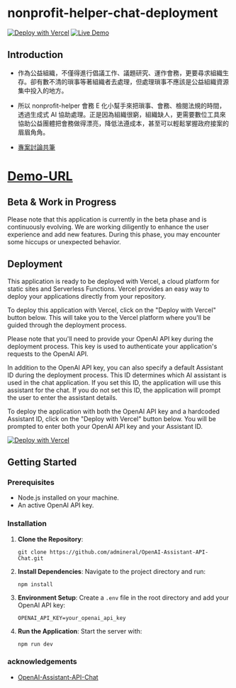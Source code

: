 

# nonprofit-helper-chat-deployment

[![Deploy with Vercel](https://vercel.com/button)](https://vercel.com/new/clone?repository-url=https%3A%2F%2Fgithub.com%2Fpaulpengtw%2Fnonprofit-helper-chat-deployment&env=OPENAI_API_KEY&envDescription=OpenAI%20API%20Key&envLink=https%3A%2F%2Fplatform.openai.com%2Faccount%2Fapi-keys&project-name=nonprofit-helper-chat-deployment&repository-name=nonprofit-helper-chat-deployment)
[![Live Demo](https://img.shields.io/badge/Live-Demo-green.svg)](https://nonprofit-helper-chat-deployment.vercel.app/)

## Introduction

- 作為公益組織，不僅得進行倡議工作、議題研究、運作會務，更要尋求組織生存。卻有數不清的瑣事等著組織者去處理，但處理瑣事不應該是公益組織資源集中投入的地方。

- 所以 nonprofit-helper 會務 E 化小幫手來把瑣事、會務、檢閱法規的時間，透過生成式 AI 協助處理。正是因為組織很窮，組織缺人，更需要數位工具來協助公益團體把會務做得漂亮，降低法遵成本，甚至可以輕鬆掌握政府接案的眉眉角角。

- [專案討論共筆](https://g0v.hackmd.io/@nonprofit-helper/nonprofit-helper-home)


# [Demo-URL](https://nonprofit-helper-chat-deployment.vercel.app)
<!-- <img src="Public/File_upload.gif" alt="nonprofit-helper-chat" width="600px"> -->

## Beta & Work in Progress

Please note that this application is currently in the beta phase and is continuously evolving. We are working diligently to enhance the user experience and add new features. During this phase, you may encounter some hiccups or unexpected behavior.

## Deployment

This application is ready to be deployed with Vercel, a cloud platform for static sites and Serverless Functions. Vercel provides an easy way to deploy your applications directly from your repository.

To deploy this application with Vercel, click on the "Deploy with Vercel" button below. This will take you to the Vercel platform where you'll be guided through the deployment process.

Please note that you'll need to provide your OpenAI API key during the deployment process. This key is used to authenticate your application's requests to the OpenAI API.

In addition to the OpenAI API key, you can also specify a default Assistant ID during the deployment process. This ID determines which AI assistant is used in the chat application. If you set this ID, the application will use this assistant for the chat. If you do not set this ID, the application will prompt the user to enter the assistant details.

To deploy the application with both the OpenAI API key and a hardcoded Assistant ID, click on the "Deploy with Vercel" button below. You will be prompted to enter both your OpenAI API key and your Assistant ID.

[![Deploy with Vercel](https://vercel.com/button)](https://vercel.com/new/clone?repository-url=https%3A%2F%2Fgithub.com%2Fpaulpengtw%2Fnonprofit-helper-chat-deployment&env=OPENAI_API_KEY&envDescription=OpenAI%20API%20Key&envLink=https%3A%2F%2Fplatform.openai.com%2Faccount%2Fapi-keys&project-name=nonprofit-helper-chat-deployment&repository-name=nonprofit-helper-chat-deployment)


## Getting Started

### Prerequisites
- Node.js installed on your machine.
- An active OpenAI API key.

### Installation
1. **Clone the Repository**:
   ```
   git clone https://github.com/admineral/OpenAI-Assistant-API-Chat.git
   ```
2. **Install Dependencies**:
   Navigate to the project directory and run:
   ```
   npm install
   ```
3. **Environment Setup**:
   Create a `.env` file in the root directory and add your OpenAI API key:
   ```
   OPENAI_API_KEY=your_openai_api_key
   ```
4. **Run the Application**:
   Start the server with:
   ```
   npm run dev
   ```

### acknowledgements
- [OpenAI-Assistant-API-Chat](https://github.com/admineral/OpenAI-Assistant-API-Chat)
